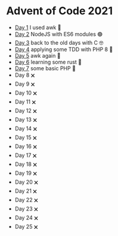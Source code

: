 # Advent of Code 2021

* [Day 1](day01) I used awk 🐧
* [Day 2](day02) NodeJS with ES6 modules 🟢
* [Day 3](day03) back to the old days with C 🤓
* [Day 4](day04) applying some TDD with PHP 8 🐘
* [Day 5](day05) awk again 🐧
* [Day 6](day05) learning some rust 🦀
* [Day 7](day05) some basic PHP 🐘
* Day 8 🗙
* Day 9 🗙
* Day 10 🗙
* Day 11 🗙
* Day 12 🗙
* Day 13 🗙
* Day 14 🗙
* Day 15 🗙
* Day 16 🗙
* Day 17 🗙
* Day 18 🗙
* Day 19 🗙
* Day 20 🗙
* Day 21 🗙
* Day 22 🗙
* Day 23 🗙
* Day 24 🗙
* Day 25 🗙
